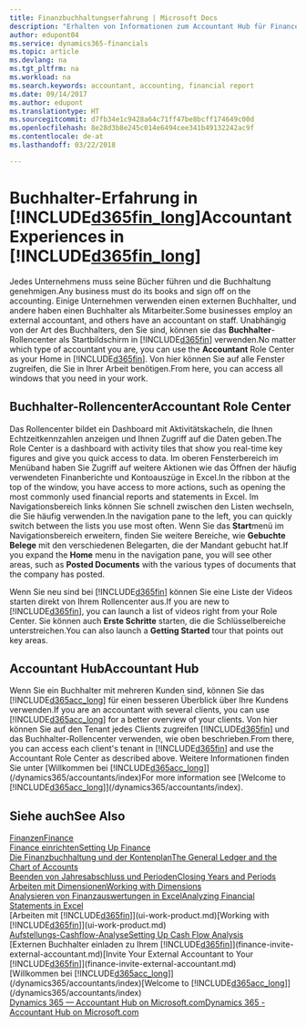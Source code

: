 ```yaml
---
title: Finanzbuchhaltungserfahrung | Microsoft Docs
description: "Erhalten von Informationen zum Accountant Hub für Finance and Operations, Business edition und die das Buchhalter-Rollencenter, das interne und externe Buchhalter im Kundenunternehmen unterstützt."
author: edupont04
ms.service: dynamics365-financials
ms.topic: article
ms.devlang: na
ms.tgt_pltfrm: na
ms.workload: na
ms.search.keywords: accountant, accounting, financial report
ms.date: 09/14/2017
ms.author: edupont
ms.translationtype: HT
ms.sourcegitcommit: d7fb34e1c9428a64c71ff47be8bcff174649c00d
ms.openlocfilehash: 8e28d3b8e245c014e6494cee341b49132242ac9f
ms.contentlocale: de-at
ms.lasthandoff: 03/22/2018

---
```

# <a name="accountant-experiences-in-included365finlongincludesd365finlongmdmd"></a><span data-ttu-id="d505c-103">Buchhalter-Erfahrung in [!INCLUDE[d365fin_long](includes/d365fin_long_md.md)]</span><span class="sxs-lookup"><span data-stu-id="d505c-103">Accountant Experiences in [!INCLUDE[d365fin_long](includes/d365fin_long_md.md)]</span></span>
<span data-ttu-id="d505c-104">Jedes Unternehmens muss seine Bücher führen und die Buchhaltung genehmigen.</span><span class="sxs-lookup"><span data-stu-id="d505c-104">Any business must do its books and sign off on the accounting.</span></span> <span data-ttu-id="d505c-105">Einige Unternehmen verwenden einen externen Buchhalter, und andere haben einen Buchhalter als Mitarbeiter.</span><span class="sxs-lookup"><span data-stu-id="d505c-105">Some businesses employ an external accountant, and others have an accountant on staff.</span></span> <span data-ttu-id="d505c-106">Unabhängig von der Art des Buchhalters, den Sie sind, können sie das **Buchhalter**-Rollencenter als Startbildschirm in [!INCLUDE[d365fin](includes/d365fin_md.md)] verwenden.</span><span class="sxs-lookup"><span data-stu-id="d505c-106">No matter which type of accountant you are, you can use the **Accountant** Role Center as your Home in [!INCLUDE[d365fin](includes/d365fin_md.md)].</span></span> <span data-ttu-id="d505c-107">Von hier können Sie auf alle Fenster zugreifen, die Sie in Ihrer Arbeit benötigen.</span><span class="sxs-lookup"><span data-stu-id="d505c-107">From here, you can access all windows that you need in your work.</span></span>  

## <a name="accountant-role-center"></a><span data-ttu-id="d505c-108">Buchhalter-Rollencenter</span><span class="sxs-lookup"><span data-stu-id="d505c-108">Accountant Role Center</span></span>
<span data-ttu-id="d505c-109">Das Rollencenter bildet ein Dashboard mit Aktivitätskacheln, die Ihnen Echtzeitkennzahlen anzeigen und Ihnen Zugriff auf die Daten geben.</span><span class="sxs-lookup"><span data-stu-id="d505c-109">The Role Center is a dashboard with activity tiles that show you real-time key figures and give you quick access to data.</span></span> <span data-ttu-id="d505c-110">Im oberen Fensterbereich im Menüband haben Sie Zugriff auf weitere Aktionen wie das Öffnen der häufig verwendeten Finanberichte und Kontoauszüge in Excel.</span><span class="sxs-lookup"><span data-stu-id="d505c-110">In the ribbon at the top of the window, you have access to more actions, such as opening the most commonly used financial reports and statements in Excel.</span></span> <span data-ttu-id="d505c-111">Im Navigationsbereich links können Sie schnell zwischen den Listen wechseln, die Sie häufig verwenden.</span><span class="sxs-lookup"><span data-stu-id="d505c-111">In the navigation pane to the left, you can quickly switch between the lists you use most often.</span></span> <span data-ttu-id="d505c-112">Wenn Sie das **Start**menü im Navigationsbereich erweitern, finden Sie weitere Bereiche, wie **Gebuchte Belege** mit den verschiedenen Belegarten, die der Mandant gebucht hat.</span><span class="sxs-lookup"><span data-stu-id="d505c-112">If you expand the **Home** menu in the navigation pane, you will see other areas, such as **Posted Documents** with the various types of documents that the company has posted.</span></span>  

<span data-ttu-id="d505c-113">Wenn Sie neu sind bei [!INCLUDE[d365fin](includes/d365fin_md.md)] können Sie eine Liste der Videos starten direkt von Ihrem Rollencenter aus.</span><span class="sxs-lookup"><span data-stu-id="d505c-113">If you are new to [!INCLUDE[d365fin](includes/d365fin_md.md)], you can launch a list of videos right from your Role Center.</span></span> <span data-ttu-id="d505c-114">Sie können auch **Erste Schritte** starten, die die Schlüsselbereiche unterstreichen.</span><span class="sxs-lookup"><span data-stu-id="d505c-114">You can also launch a **Getting Started** tour that points out key areas.</span></span>  

## <a name="accountant-hub"></a><span data-ttu-id="d505c-115">Accountant Hub</span><span class="sxs-lookup"><span data-stu-id="d505c-115">Accountant Hub</span></span>
<span data-ttu-id="d505c-116">Wenn Sie ein Buchhalter mit mehreren Kunden sind, können Sie das [!INCLUDE[d365acc_long](includes/d365acc_long_md.md)] für einen besseren Überblick über Ihre Kundens verwenden.</span><span class="sxs-lookup"><span data-stu-id="d505c-116">If you are an accountant with several clients, you can use [!INCLUDE[d365acc_long](includes/d365acc_long_md.md)] for a better overview of your clients.</span></span> <span data-ttu-id="d505c-117">Von hier können Sie auf den Tenant jedes Clients zugreifen [!INCLUDE[d365fin](includes/d365fin_md.md)] und das Buchhalter-Rollencenter verwenden, wie oben beschrieben.</span><span class="sxs-lookup"><span data-stu-id="d505c-117">From there, you can access each client's tenant in [!INCLUDE[d365fin](includes/d365fin_md.md)] and use the Accountant Role Center as described above.</span></span> <span data-ttu-id="d505c-118">Weitere Informationen finden Sie unter [Willkommen bei [!INCLUDE[d365acc_long](includes/d365acc_long_md.md)]](/dynamics365/accountants/index)</span><span class="sxs-lookup"><span data-stu-id="d505c-118">For more information see [Welcome to [!INCLUDE[d365acc_long](includes/d365acc_long_md.md)]](/dynamics365/accountants/index).</span></span>  

## <a name="see-also"></a><span data-ttu-id="d505c-119">Siehe auch</span><span class="sxs-lookup"><span data-stu-id="d505c-119">See Also</span></span>
[<span data-ttu-id="d505c-120">Finanzen</span><span class="sxs-lookup"><span data-stu-id="d505c-120">Finance</span></span>](finance.md)  
[<span data-ttu-id="d505c-121">Finance einrichten</span><span class="sxs-lookup"><span data-stu-id="d505c-121">Setting Up Finance</span></span>](finance-setup-finance.md)  
[<span data-ttu-id="d505c-122">Die Finanzbuchhaltung und der Kontenplan</span><span class="sxs-lookup"><span data-stu-id="d505c-122">The General Ledger and the Chart of Accounts</span></span>](finance-general-ledger.md)  
[<span data-ttu-id="d505c-123">Beenden von Jahresabschluss und Perioden</span><span class="sxs-lookup"><span data-stu-id="d505c-123">Closing Years and Periods</span></span>](year-close-years-periods.md)  
[<span data-ttu-id="d505c-124">Arbeiten mit Dimensionen</span><span class="sxs-lookup"><span data-stu-id="d505c-124">Working with Dimensions</span></span>](finance-dimensions.md)  
[<span data-ttu-id="d505c-125">Analysieren von Finanzauswertungen in Excel</span><span class="sxs-lookup"><span data-stu-id="d505c-125">Analyzing Financial Statements in Excel</span></span>](finance-analyze-excel.md)  
<span data-ttu-id="d505c-126">[Arbeiten mit [!INCLUDE[d365fin](includes/d365fin_md.md)]](ui-work-product.md)</span><span class="sxs-lookup"><span data-stu-id="d505c-126">[Working with [!INCLUDE[d365fin](includes/d365fin_md.md)]](ui-work-product.md)</span></span>  
[<span data-ttu-id="d505c-127">Aufstellungs-Cashflow-Analyse</span><span class="sxs-lookup"><span data-stu-id="d505c-127">Setting Up Cash Flow Analysis</span></span>](finance-setup-cash-flow-analyses.md)  
<span data-ttu-id="d505c-128">[Externen Buchhalter einladen zu Ihrem [!INCLUDE[d365fin](includes/d365fin_md.md)]](finance-invite-external-accountant.md)</span><span class="sxs-lookup"><span data-stu-id="d505c-128">[Invite Your External Accountant to Your [!INCLUDE[d365fin](includes/d365fin_md.md)]](finance-invite-external-accountant.md)</span></span>  
<span data-ttu-id="d505c-129">[Willkommen bei [!INCLUDE[d365acc_long](includes/d365acc_long_md.md)]](/dynamics365/accountants/index)</span><span class="sxs-lookup"><span data-stu-id="d505c-129">[Welcome to [!INCLUDE[d365acc_long](includes/d365acc_long_md.md)]](/dynamics365/accountants/index)</span></span>  
[<span data-ttu-id="d505c-130">Dynamics 365 — Accountant Hub on Microsoft.com</span><span class="sxs-lookup"><span data-stu-id="d505c-130">Dynamics 365 - Accountant Hub on Microsoft.com</span></span>](https://www.microsoft.com/en-us/dynamics365/financial-insights-for-accountants)  

